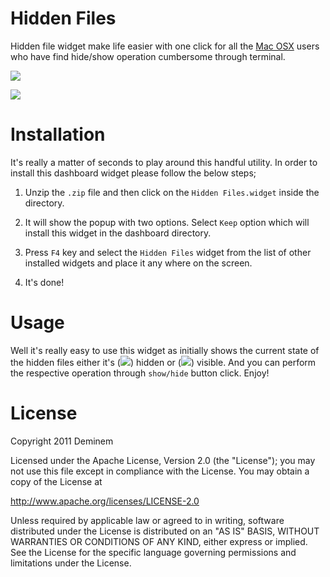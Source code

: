 Hidden Files
=======

Hidden file widget make life easier with one click for all the [Mac OSX][] users who have find hide/show operation cumbersome through terminal.

[![](https://picasaweb.google.com/117825226678500457307/SocialIcons#5619969936523653170)](https://picasaweb.google.com/117825226678500457307/SocialIcons#5619969936523653170)

[![](http://farm4.static.flickr.com/3447/3378092101_40a62a04b2_m.jpg)](http://farm4.static.flickr.com/3447/3378092101_b064d8e339_o.jpg)

Installation
=======

It's really a matter of seconds to play around this handful utility. In order to install this dashboard widget please follow the below steps;

1. Unzip the `.zip` file and then click on the `Hidden Files.widget` inside the directory.

2. It will show the popup with two options. Select `Keep` option which will install this widget in the dashboard directory.

3. Press `F4` key and select the `Hidden Files` widget from the list of other installed widgets and place it any where on the screen.

4. It's done!

Usage
=======

Well it's really easy to use this widget as initially shows the current state of the hidden files either it's ([![](https://picasaweb.google.com/117825226678500457307/SocialIcons#5619969967846437138)](https://picasaweb.google.com/117825226678500457307/SocialIcons#5619969967846437138)) hidden or ([![](https://picasaweb.google.com/117825226678500457307/SocialIcons#5619969946084839298)](https://picasaweb.google.com/117825226678500457307/SocialIcons#5619969946084839298)) visible. And you can perform the respective operation through `show/hide` button click. Enjoy!
  
License
=======

Copyright 2011 Deminem

Licensed under the Apache License, Version 2.0 (the "License"); you may not use this file except in compliance with the License. You may obtain a copy of the License at

http://www.apache.org/licenses/LICENSE-2.0

Unless required by applicable law or agreed to in writing, software distributed under the License is distributed on an "AS IS" BASIS, WITHOUT WARRANTIES OR CONDITIONS OF ANY KIND, either express or implied. See the License for the specific language governing permissions and limitations under the License.


[Mac OSX]: http://www.apple.com/macosx/
[Apace License, Version 2.0.]: http://www.apache.org/licenses/LICENSE-2.0.html